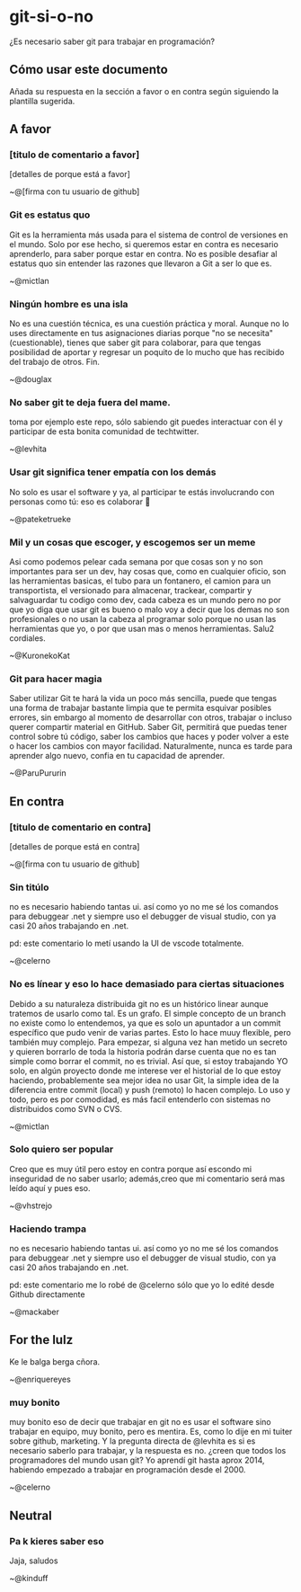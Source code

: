 # git-si-o-no
¿Es necesario saber git para trabajar en programación?

## Cómo usar este documento

Añada su respuesta en la sección a favor o en contra según siguiendo la plantilla sugerida.

## A favor

### [titulo de comentario a favor]
[detalles de porque está a favor]

~@[firma con tu usuario de github]


### Git es estatus quo
Git es la herramienta más usada para el sistema de control de versiones en el mundo. Solo por ese hecho, si queremos estar en contra es necesario aprenderlo, para saber porque estar en contra. No es posible desafiar al estatus quo sin entender las razones que llevaron a Git a ser lo que es.

~@mictlan

### Ningún hombre es una isla
No es una cuestión técnica, es una cuestión práctica y moral.
Aunque no lo uses directamente en tus asignaciones diarias porque "no se necesita" (cuestionable),
tienes que saber git para colaborar, para que tengas posibilidad de aportar y regresar un poquito de lo mucho  que has recibido del trabajo de otros. Fin.

~@douglax

### No saber git te deja fuera del mame.
toma por ejemplo este repo, sólo sabiendo git
puedes interactuar con él y participar de esta
bonita comunidad de techtwitter.

~@levhita

### Usar git significa tener empatía con los demás
No solo es usar el software y ya, al participar te estás involucrando con personas como tú: eso es colaborar :beers:

~@pateketrueke

### Mil y un cosas que escoger, y escogemos ser un meme
Asi como podemos pelear cada semana por que cosas son y no son importantes para ser un dev, hay cosas que, como en cualquier oficio, son las herramientas basicas,
el tubo para un fontanero, el camion para un transportista, el versionado para almacenar, trackear, compartir y salvaguardar tu codigo como dev, cada cabeza es un mundo
pero no por que yo diga que usar git es bueno o malo voy a decir que los demas no son profesionales o no usan la cabeza al programar solo porque no usan las herramientas 
que yo, o por que usan mas o menos herramientas.
Salu2 cordiales.

~@KuronekoKat

### Git para hacer magia
Saber utilizar Git te hará la vida un poco más sencilla, puede que tengas una forma de trabajar bastante limpia que te permita esquivar posibles errores, sin embargo al momento de desarrollar con otros, trabajar o incluso querer compartir material en GitHub. Saber Git, permitirá que puedas tener control sobre tú código, saber los cambios que haces y poder volver a este o hacer los cambios con mayor facilidad. Naturalmente, nunca es tarde para aprender algo nuevo, confia en tu capacidad de aprender.

~@ParuPururin


## En contra

### [titulo de comentario en contra]
[detalles de porque está en contra]

~@[firma con tu usuario de github]

### Sin titúlo
no es necesario habiendo tantas ui. así como yo no me sé los comandos para debuggear .net y siempre uso el debugger de visual studio, con ya casi 20 años trabajando en .net.

pd: este comentario lo metí usando la UI de vscode totalmente. 

~@celerno

### No es línear y eso lo hace demasiado para ciertas situaciones

Debido a su naturaleza distribuida git no es un histórico linear aunque tratemos de usarlo como tal. Es un grafo. El simple concepto de un branch no existe como lo entendemos, ya que es solo un apuntador a un commit específico que pudo venir de varias partes. Esto lo hace muuy flexible, pero también muy complejo. Para empezar, si alguna vez han metido un secreto y quieren borrarlo de toda la historia podrán darse cuenta que no es tan simple como borrar el commit, no es trivial. Así que, si estoy trabajando YO solo, en algún proyecto donde me interese ver el historial de lo que estoy haciendo, probablemente sea mejor idea no usar Git, la simple idea de la diferencia entre commit (local) y push (remoto) lo hacen complejo. Lo uso y todo, pero es por comodidad, es más facil entenderlo con sistemas no distribuidos como SVN o CVS.

~@mictlan

### Solo quiero ser popular

Creo que es muy útil pero estoy en contra porque así escondo mi inseguridad de no saber usarlo; además,creo que mi comentario será mas leído aquí y pues eso. 

~@vhstrejo

### Haciendo trampa

no es necesario habiendo tantas ui. así como yo no me sé los comandos para debuggear .net y siempre uso el debugger de visual studio, con ya casi 20 años trabajando en .net.

pd: este comentario me lo robé de @celerno sólo que yo lo edité desde Github directamente

~@mackaber


## For the lulz
Ke le balga berga cñora.

~@enriquereyes

### muy bonito 

muy bonito eso de decir que trabajar en git no es usar el software sino trabajar en equipo, muy bonito, pero es mentira. Es, como lo dije en mi tuiter sobre github, marketing.
Y la pregunta directa de @levhita es si es necesario saberlo para trabajar, y la respuesta es no. ¿creen que todos los programadores del mundo usan git? Yo aprendí git hasta aprox 2014, habiendo empezado a trabajar en programación desde el 2000. 

~@celerno

## Neutral


### Pa k kieres saber eso

Jaja, saludos

~@kinduff
